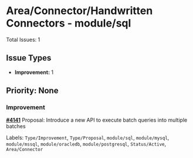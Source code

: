 # Area/Connector/Handwritten Connectors - module/sql

Total Issues: 1

## Issue Types

- **Improvement:** 1

## Priority: None

### Improvement

**[#4141](https://github.com/ballerina-platform/ballerina-library/issues/4141)** Proposal: Introduce a new API to execute batch queries into multiple batches

Labels: `Type/Improvement`, `Type/Proposal`, `module/sql`, `module/mysql`, `module/mssql`, `module/oracledb`, `module/postgresql`, `Status/Active`, `Area/Connector`

